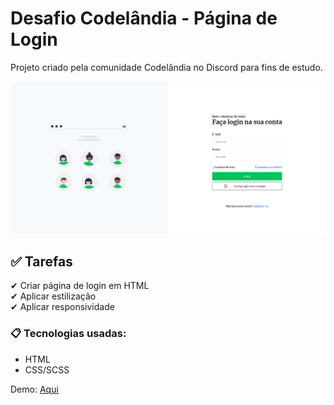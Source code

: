# Desafio Codelândia - Página de Login

Projeto criado pela comunidade Codelândia no Discord para fins de estudo. 

![Alt text](/login.png?raw=true "Imagem do projeto")

## ✅ Tarefas

✔ Criar página de login em HTML <br>
✔ Aplicar estilização <br>
✔ Aplicar responsividade

### 📋 Tecnologias usadas:
- HTML
- CSS/SCSS

Demo: [Aqui](https://barbarapxto.github.io/codelandia-desafio-4/)


